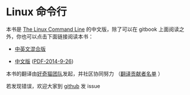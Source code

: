 # Linux 命令行

本书是 [The Linux Command Line](http://linuxcommand.org/) 的中文版，除了可以在 gitbook 上面阅读之外，你也可以点击下面链接阅读本书：

*   [中英文混合版](http://billie66.github.io/TLCL/book/)

*   [中文版](http://billie66.github.io/TLCL/book/zh/) ([PDF-2014-9-26](http://media.happycasts.net/tlcl.pdf))

本书的翻译由[好奇猫团队](http://haoqicat.com/about/team)发起，并社区协同努力 （[翻译贡献者名单](http://billie66.github.io/TLCL/contributors.html) ）

若发现错误，欢迎大家到 [github](https://github.com/billie66/TLCL) 发 issue